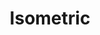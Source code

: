 ---
layout: song
redirect_from: /home/song/5
id: 5
title: Isometric
artist: Kraedt
genre: Drum & Bass
image: Disco Dodgeball Soundtrack.jpg
buy-able: true
downloadable: true
yt-id: ERRp_dPti-E
itunes: https://itunes.apple.com/us/album/the-record-crate/id1195366160
beatport:
gplay: https://play.google.com/store/music/album/Kraedt_The_Record_Crate?id=Bu5yuoi4jpz4rpvk77wtfvtbqgu
amazon: https://www.amazon.com/Record-Crate-Kraedt/dp/B01MT9BKO0/ref=sr_1_3?s=dmusic&ie=UTF8&qid=1491041296&sr=1-3-mp3-albums-bar-strip-0&keywords=Kraedt
license: 1
---